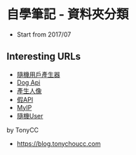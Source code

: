 # 自學筆記 - 資料夾分類

- Start from 2017/07


## Interesting URLs

- [隨機用戶產生器](https://randomuser.me/api/)
- [Dog Api](https://dog.ceo/dog-api/)
- [產生人像](https://generated.photos/)
- [假API](https://reqres.in/)
- [MyIP](https://api.my-ip.io/ip)
- [隨機User](https://jsonplaceholder.typicode.com/users)

by TonyCC

- https://blog.tonychoucc.com
